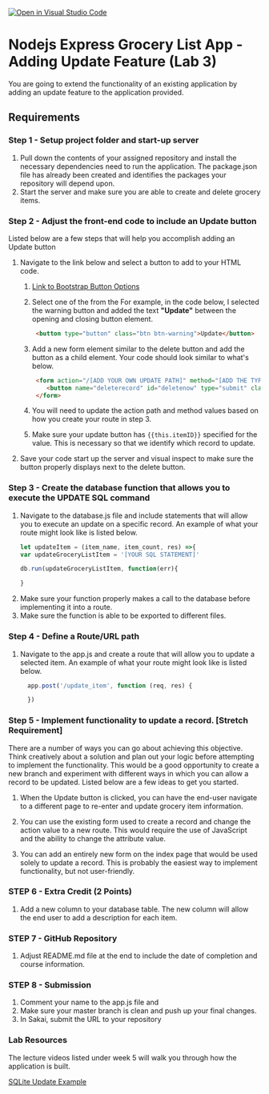 [![Open in Visual Studio Code](https://classroom.github.com/assets/open-in-vscode-c66648af7eb3fe8bc4f294546bfd86ef473780cde1dea487d3c4ff354943c9ae.svg)](https://classroom.github.com/online_ide?assignment_repo_id=9432298&assignment_repo_type=AssignmentRepo)
#  Nodejs Express Grocery List App - Adding Update Feature (Lab 3)
You are going to extend the functionality of an existing application by adding an update feature to the application provided. 

## Requirements

### Step 1 - Setup project folder and start-up server
1.  Pull down the contents of your assigned repository and install the necessary dependencies need to run the application.  The package.json file has already been created and identifies the packages your repository will depend upon.
2.  Start the server and make sure you are able to create and delete grocery items.

### Step 2 - Adjust the front-end code to include an Update button
Listed below are a few steps that will help you accomplish adding an Update button
1.  Navigate to the link below and select a button to add to your HTML code.
	1.  [Link to Bootstrap Button Options](https://getbootstrap.com/docs/4.0/components/buttons/)
    2.  Select one of the from the  For example, in the code below, I selected the warning button and added the text **"Update"** between the opening and closing button element.
        ```html
         <button type="button" class="btn btn-warning">Update</button>
        ```

	3.  Add a new form element similar to the delete button and add the button as a child element. Your code should look similar to what's below.
        ```html
         <form action="/[ADD YOUR OWN UPDATE PATH]" method="[ADD THE TYPE OF METHOD YOU PREFER - EITHER GET OR POST">
            <button name="deleterecord" id="deletenow" type="submit" class="btn btn-danger" value="{{this.itemID}}">DELETE</button>
         </form>
        ```
	4. You will need to update the action path and method values based on how you create your route in step 3.
    5. Make sure your update button has ```{{this.itemID}}``` specified for the value.  This is necessary so that we identify which record to update.
2.  Save your code start up the server and visual inspect to make sure the button properly displays next to the delete button. 

### Step 3 - Create the database function that allows you to execute the UPDATE SQL command
1.  Navigate to the database.js file and include statements that will allow you to execute an update on a specific record. An example of what your route might look like is listed below.
    ```javascript
    let updateItem = (item_name, item_count, res) =>{
    var updateGroceryListItem = '[YOUR SQL STATEMENT]'
    
    db.run(updateGroceryListItem, function(err){

    }
    ```
2. Make sure your function properly makes a call to the database before implementing it into a route.
3. Make sure the function is able to be exported to different files.
### Step 4 - Define a Route/URL path
1.  Navigate to the app.js and create a route that will allow you to update a selected item. An example of what your route might look like is listed below.
    ```javascript
      app.post('/update_item', function (req, res) {

      })
    ```
		
### Step 5 - Implement functionality to update a record. [Stretch Requirement]
There are a number of ways you can go about achieving this objective.  Think creatively about a solution and plan out your logic before attempting to implement the functionality.  This would be a good opportunity to create a new branch and experiment with different ways in which you can allow a record to be updated.  Listed below are a few ideas to get you started.
	
1.  When the Update button is clicked, you can have the end-user navigate to a different page to re-enter and update grocery item information.

2.  You can use the existing form used to create a record and change the action value to a new route. This would require the use of JavaScript and the ability to change the attribute value.
	
3. You can add an entirely new form on the index page that would be used solely to update a record.  This is probably the easiest way to implement functionality, but not user-friendly. 


### STEP 6 - Extra Credit (2 Points) 
1.  Add a new column to your database table.  The new column will allow the end user to add a description for each item.

### STEP 7 - GitHub Repository
1.  Adjust README.md file at the end to include the date of completion and course information.

### STEP 8 - Submission
1.  Comment your name to the app.js file and 
2.  Make sure your master branch is clean and push up your final changes.
3.  In Sakai, submit the URL to your repository

### Lab Resources
The lecture videos listed under week 5 will walk you through how the application is built.

[SQLite Update Example](https://www.sqlitetutorial.net/sqlite-update/)
